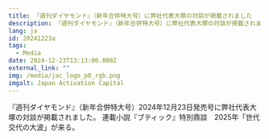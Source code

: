 ```yaml
---
title: 『週刊ダイヤモンド』（新年合併特大号）に弊社代表大塚の対談が掲載されました
description: 『週刊ダイヤモンド』（新年合併特大号）に弊社代表大塚の対談が掲載されました　‐連載小説『ブティック』特別鼎談　2025年「世代交代の大波」が来る
lang: ja
id: 20241223a
tags:
  - Media
date: 2024-12-23T13:13:00.000Z
external_link: ""
img: /media/jac_logo_p0_rgb.png
imgalt: Japan Activation Capital
---
```

『週刊ダイヤモンド』（新年合併特大号）2024年12月23日発売号に弊社代表大塚の対談が掲載されました。
連載小説『ブティック』特別鼎談　2025年「世代交代の大波」が来る。
